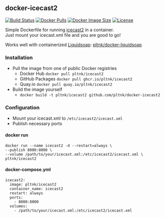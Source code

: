 ## docker-icecast2

[![Build Status](https://img.shields.io/github/workflow/status/pltnk/docker-icecast2/Build%20and%20publish%20Docker%20image)](https://github.com/pltnk/docker-icecast2/actions/workflows/docker-publish.yml)
[![Docker Pulls](https://img.shields.io/docker/pulls/pltnk/icecast2)](https://hub.docker.com/r/pltnk/icecast2)
[![Docker Image Size](https://img.shields.io/docker/image-size/pltnk/icecast2/latest)](https://hub.docker.com/r/pltnk/icecast2)
[![License](https://img.shields.io/github/license/pltnk/docker-icecast2)](https://github.com/pltnk/docker-icecast2/blob/master/LICENSE)

Simple Dockerfile for running [icecast2](https://icecast.org/) in a container. \
Just mount your icecast.xml file and you are good to go!

Works well with containerized [Liquidsoap](https://www.liquidsoap.info/): [pltnk/docker-liquidsoap](https://github.com/pltnk/docker-liquidsoap)

### Installation
- Pull the image from one of public Docker registries
  - Docker Hub `docker pull pltnk/icecast2`
  - GitHub Packages `docker pull ghcr.io/pltnk/icecast2`
  - Quay.io `docker pull quay.io/pltnk/icecast2`
- Build the image yourself
  - `docker build -t pltnk/icecast2 github.com/pltnk/docker-icecast2`

### Configuration
- Mount your icecast.xml to `/etc/icecast2/icecast.xml`
- Publish necessary ports

#### docker run
```
docker run --name icecast2 -d --restart=always \
--publish 8000:8000 \
--volume /path/to/your/icecast.xml:/etc/icecast2/icecast.xml \
pltnk/icecast2
```
#### docker-compose.yml
```
icecast2:
  image: pltnk/icecast2
  container_name: icecast2
  restart: always
  ports:
    - 8000:8000
  volumes:
    - /path/to/your/icecast.xml:/etc/icecast2/icecast.xml
```
